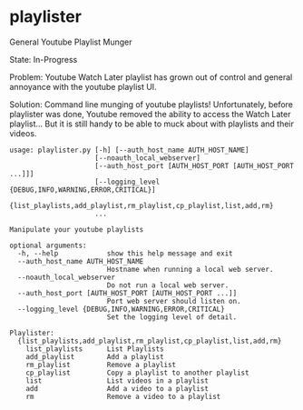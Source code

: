 # playlister
General Youtube Playlist Munger

State: In-Progress

Problem: Youtube Watch Later playlist has grown out of control and general annoyance with the youtube playlist UI.

Solution: Command line munging of youtube playlists!  Unfortunately, before playlister was done, Youtube removed the ability to access the Watch Later playlist...  But it is still handy to be able to muck about with playlists and their videos.

```
usage: playlister.py [-h] [--auth_host_name AUTH_HOST_NAME]
                     [--noauth_local_webserver]
                     [--auth_host_port [AUTH_HOST_PORT [AUTH_HOST_PORT ...]]]
                     [--logging_level {DEBUG,INFO,WARNING,ERROR,CRITICAL}]
                     {list_playlists,add_playlist,rm_playlist,cp_playlist,list,add,rm}
                     ...

Manipulate your youtube playlists

optional arguments:
  -h, --help            show this help message and exit
  --auth_host_name AUTH_HOST_NAME
                        Hostname when running a local web server.
  --noauth_local_webserver
                        Do not run a local web server.
  --auth_host_port [AUTH_HOST_PORT [AUTH_HOST_PORT ...]]
                        Port web server should listen on.
  --logging_level {DEBUG,INFO,WARNING,ERROR,CRITICAL}
                        Set the logging level of detail.

Playlister:
  {list_playlists,add_playlist,rm_playlist,cp_playlist,list,add,rm}
    list_playlists      List Playlists
    add_playlist        Add a playlist
    rm_playlist         Remove a playlist
    cp_playlist         Copy a playlist to another playlist
    list                List videos in a playlist
    add                 Add a video to a playlist
    rm                  Remove a video to a playlist
```
